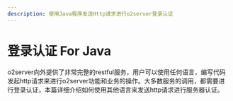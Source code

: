 ```yaml
---
description: 使用Java程序发送Http请求进行o2server登录认证
---
```


# 登录认证 For Java

o2server向外提供了非常完整的restful服务，用户可以使用任何语言，编写代码发起http请求来进行o2server功能和业务的操作。大多数服务的调用，都需要进行登录认证，本篇详细介绍如何使用其他语言来发送http请求进行服务器认证。

